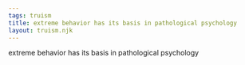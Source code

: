 ```yaml
---
tags: truism
title: extreme behavior has its basis in pathological psychology
layout: truism.njk
---
```


extreme behavior has its basis in pathological psychology